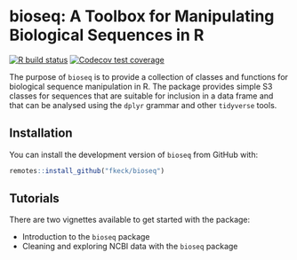 
# bioseq: A Toolbox for Manipulating Biological Sequences in R

<!-- badges: start -->
[![R build status](https://github.com/fkeck/bioseq/workflows/R-CMD-check/badge.svg)](https://github.com/fkeck/bioseq/actions)
[![Codecov test coverage](https://codecov.io/gh/fkeck/bioseq/branch/master/graph/badge.svg)](https://codecov.io/gh/fkeck/bioseq?branch=master)
<!-- badges: end -->

The purpose of `bioseq` is to provide a collection of classes and functions for biological sequence manipulation in R. The package provides simple S3 classes for sequences that are suitable for inclusion in a data frame and that can be analysed using the `dplyr` grammar and other `tidyverse` tools.

## Installation

You can install the development version of `bioseq` from GitHub with:

``` r
remotes::install_github("fkeck/bioseq")
```

## Tutorials

There are two vignettes available to get started with the package:

- Introduction to the `bioseq` package
- Cleaning and exploring NCBI data with the `bioseq` package

